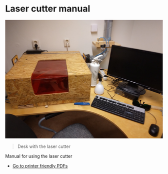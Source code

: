 # Laser cutter manual

![Desk with the laser cutter](steps/laser_desk.jpg)

> Desk with the laser cutter

Manual for using the laser cutter

- [Go to printer friendly PDFs](pdfs/README.md)
